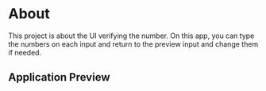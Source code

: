 # About

This project is about the UI verifying the number. On this app, you can type the numbers on each input and return to the preview input and change them if needed.

## Application Preview